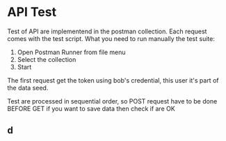 # API Test

Test of API are implementend in the postman collection. Each request comes with the test script. What you need to run manually the test suite:

1. Open Postman Runner from file menu
2. Select the collection
3. Start

The first request get the token using bob's credential, this user it's part of the data seed.

Test are processed in sequential order, so POST request have to be done BEFORE GET if you want to save data then check if are OK 

## d